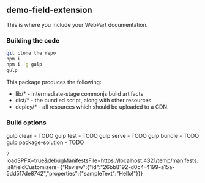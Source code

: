 ## demo-field-extension

This is where you include your WebPart documentation.

### Building the code

```bash
git clone the repo
npm i
npm i -g gulp
gulp
```

This package produces the following:

* lib/* - intermediate-stage commonjs build artifacts
* dist/* - the bundled script, along with other resources
* deploy/* - all resources which should be uploaded to a CDN.

### Build options

gulp clean - TODO
gulp test - TODO
gulp serve - TODO
gulp bundle - TODO
gulp package-solution - TODO


?loadSPFX=true&debugManifestsFile=https://localhost:4321/temp/manifests.js&fieldCustomizers={"Review":{"id":"26bb8192-d0c4-4199-a15a-5dd517de8742","properties":{"sampleText":"Hello!"}}}